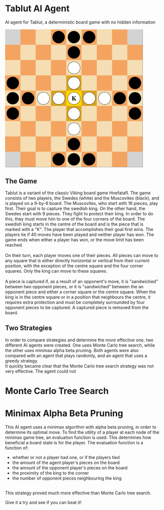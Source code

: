 # Tablut AI Agent

AI agent for Tablut, a deterministic board game with no hidden information 

<img src="https://github.com/arcaulfield/Tablut-AI-Agent/blob/master/StartingBoard.png" width="450"/>

## The Game
Tablut is a variant of the classic Viking board game Hnefatafl. The game consists of two players, the Swedes (white) and the Muscovites (black), and is played on a 9-by-9 board. The Muscovites, who start with 16 pieces, play first. Their goal is to capture the swedish king. On the other hand, the Swedes start with 9 pieces. They fight to protect their king. In order to do this, they must move him to one of the four corners of the board. The swedish king starts in the centre of the board and is the piece that is marked with a "K". The player that accomplishes their goal first wins. The players tie if 40 moves have been played and neither player has won. The game ends when either a player has won, or the move limit has been reached. <br />
<br />
On their turn, each player moves one of their pieces. All pieces can move to any square that is either directly horizontal or vertical from their current position, with the exception of the centre square and the four corner squares. Only the king can move to these squares. <br />
<br />
A piece is captured if, as a result of an opponent's move, it is "sandwiched" between two opponent pieces, or it is "sandwiched" between the an opponent piece and either a corner square or the centre square. When the king is in the centre square or in a position that neighbours the centre, it requires extra protection and must be completely surrounded by four opponent pieces to be captured. A captured piece is removed from the board. 
## Two Strategies
In order to compare strategies and determine the more effective one, two different AI agents were created. One uses Monte Carlo tree search, while the other uses minimax alpha beta pruning. Both agents were also compared with an agent that plays randomly, and an agent that uses a greedy strategy. 
<br />
It quickly became clear that the Monte Carlo tree search strategy was not very effective. The agent could not 

# Monte Carlo Tree Search


# Minimax Alpha Beta Pruning
This AI agent uses a minimax algorithm with alpha beta pruning, in order to determine its optimal move. To find the utility of a player at each node of the minimax game tree, an evaluation function is used. This determines how beneficial a board state is for the player. The evaluation function is a function of:
* whether or not a player had one, or if the players tied
* the amount of the agent player's pieces on the board 
* the amount of the opponent player's pieces on the board 
* the proximity of the king to the corner
* the number of opponent pieces neighbouring the king
<br />
This strategy proved much more effective than Monte Carlo tree search. 

Give it a try and see if you can beat it! 
